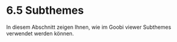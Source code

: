 # 6.5 Subthemes

In diesem Abschnitt zeigen Ihnen, wie im Goobi viewer Subthemes verwendet werden können. 

